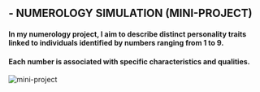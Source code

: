 ## - NUMEROLOGY SIMULATION (MINI-PROJECT)

####  In my numerology project, I aim to describe distinct personality traits linked to individuals identified by numbers ranging from 1 to 9. 
####  Each number is associated with specific characteristics and qualities.

![mini-project](https://github.com/SEIDY-KANTE/NumerologySimulation/assets/82980518/cccd167c-75a5-467d-a789-85ce4c6a6f87)
